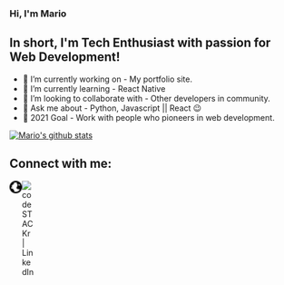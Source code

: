 ### Hi, I'm Mario

## In short, I'm Tech Enthusiast with passion for Web Development!
- 🔭 I’m currently working on - My portfolio site.
- 🌱 I’m currently learning - React Native
- 👯 I’m looking to collaborate with - Other developers in community.
- 💬 Ask me about - Python, Javascript || React 😉
- 🥅 2021 Goal - Work with people who pioneers in web development.


[![Mario's github stats](https://github-readme-stats.vercel.app/api?username=mariourban83&count_private=true&include_all_commits=true&theme=radical)](https://github.com/mariourban83?tab=repositories)

## Connect with me:
[<img align="left" alt="codeSTACKr.com" width="22px" src="https://raw.githubusercontent.com/iconic/open-iconic/master/svg/globe.svg" />][website]
[<img align="left" alt="codeSTACKr | LinkedIn" width="22px" src="https://cdn.jsdelivr.net/npm/simple-icons@v3/icons/linkedin.svg" />][linkedin]
<br />

[website]: https://mariourban.net
[linkedin]: https://www.linkedin.com/in/mariourban83/
